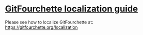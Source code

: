 # [GitFourchette localization guide](https://gitfourchette.org/localization)

Please see how to localize GitFourchette at: https://gitfourchette.org/localization

